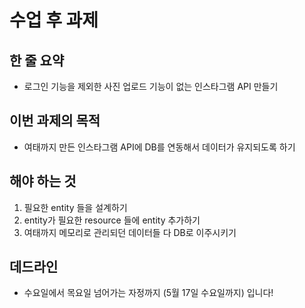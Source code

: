 # 수업 후 과제

## 한 줄 요약

- 로그인 기능을 제외한 사진 업로드 기능이 없는 인스타그램 API 만들기

## 이번 과제의 목적

- 여태까지 만든 인스타그램 API에 DB를 연동해서 데이터가 유지되도록 하기

## 해야 하는 것

1. 필요한 entity 들을 설계하기
2. entity가 필요한 resource 들에 entity 추가하기
3. 여태까지 메모리로 관리되던 데이터들 다 DB로 이주시키기

## 데드라인

- 수요일에서 목요일 넘어가는 자정까지 (5월 17일 수요일까지) 입니다!
